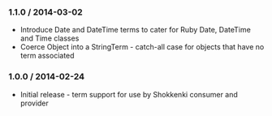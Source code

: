 ### 1.1.0 / 2014-03-02

* Introduce Date and DateTime terms to cater for Ruby Date, DateTime and Time classes
* Coerce Object into a StringTerm - catch-all case for objects that have no term associated

### 1.0.0 / 2014-02-24

* Initial release - term support for use by Shokkenki consumer and provider